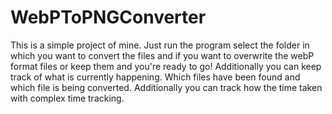 # WebPToPNGConverter

This is a simple project of mine. Just run the program select the folder in which you want to convert the files and if you want to overwrite the webP format files or keep them and you're ready to go! Additionally you can keep track of what is currently happening. Which files have been found and which file is being converted. Additionally you can track how the time taken with complex time tracking.

